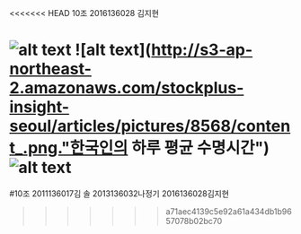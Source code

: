 <<<<<<< HEAD
10조 2016136028 김지현


![alt text](http://s3-ap-northeast-2.amazonaws.com/stockplus-insight-seoul/articles/pictures/8565/content_2012.png "국가별 하루 평균 수명시간")
![alt text](http://s3-ap-northeast-2.amazonaws.com/stockplus-insight-seoul/articles/pictures/8568/content_.png."한국인의 하루 평균 수명시간")
![alt text](http://hirawebzine.or.kr/wp-content/uploads/2014/08/121-770x441.png "수면장애 진료 현황")
=======
#10조
2011136017김  솔
2013136032나정기
2016136028김지현
>>>>>>> a71aec4139c5e92a61a434db1b9657078b02bc70

